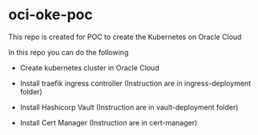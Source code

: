 # oci-oke-poc
This repo is created for POC to create the Kubernetes on Oracle Cloud

In this repo you can do the following 


- Create kubernetes cluster in Oracle Cloud 

- Install traefik ingress controller (Instruction are in ingress-deployment folder)

- Install Hashicorp Vault  (Instruction are in vault-deployment folder)

- Install Cert Manager (Instruction are in cert-manager)

